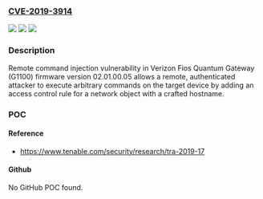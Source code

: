 ### [CVE-2019-3914](https://cve.mitre.org/cgi-bin/cvename.cgi?name=CVE-2019-3914)
![](https://img.shields.io/static/v1?label=Product&message=Fios%20Quantum%20Gateway%20(G1100)&color=blue)
![](https://img.shields.io/static/v1?label=Version&message=n%2Fa&color=blue)
![](https://img.shields.io/static/v1?label=Vulnerability&message=Authenticated%20Command%20Injection&color=brighgreen)

### Description

Remote command injection vulnerability in Verizon Fios Quantum Gateway (G1100) firmware version 02.01.00.05 allows a remote, authenticated attacker to execute arbitrary commands on the target device by adding an access control rule for a network object with a crafted hostname.

### POC

#### Reference
- https://www.tenable.com/security/research/tra-2019-17

#### Github
No GitHub POC found.

